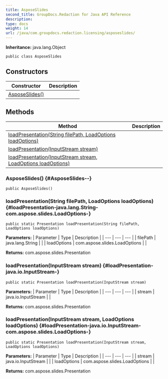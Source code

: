 ```yaml
---
title: AsposeSlides
second_title: GroupDocs.Redaction for Java API Reference
description: 
type: docs
weight: 14
url: /java/com.groupdocs.redaction.licensing/asposeslides/
---
```

**Inheritance:**
java.lang.Object
```
public class AsposeSlides
```
## Constructors

| Constructor | Description |
| --- | --- |
| [AsposeSlides()](#AsposeSlides--) |  |
## Methods

| Method | Description |
| --- | --- |
| [loadPresentation(String filePath, LoadOptions loadOptions)](#loadPresentation-java.lang.String-com.aspose.slides.LoadOptions-) |  |
| [loadPresentation(InputStream stream)](#loadPresentation-java.io.InputStream-) |  |
| [loadPresentation(InputStream stream, LoadOptions loadOptions)](#loadPresentation-java.io.InputStream-com.aspose.slides.LoadOptions-) |  |
### AsposeSlides() {#AsposeSlides--}
```
public AsposeSlides()
```


### loadPresentation(String filePath, LoadOptions loadOptions) {#loadPresentation-java.lang.String-com.aspose.slides.LoadOptions-}
```
public static Presentation loadPresentation(String filePath, LoadOptions loadOptions)
```




**Parameters:**
| Parameter | Type | Description |
| --- | --- | --- |
| filePath | java.lang.String |  |
| loadOptions | com.aspose.slides.LoadOptions |  |

**Returns:**
com.aspose.slides.Presentation
### loadPresentation(InputStream stream) {#loadPresentation-java.io.InputStream-}
```
public static Presentation loadPresentation(InputStream stream)
```




**Parameters:**
| Parameter | Type | Description |
| --- | --- | --- |
| stream | java.io.InputStream |  |

**Returns:**
com.aspose.slides.Presentation
### loadPresentation(InputStream stream, LoadOptions loadOptions) {#loadPresentation-java.io.InputStream-com.aspose.slides.LoadOptions-}
```
public static Presentation loadPresentation(InputStream stream, LoadOptions loadOptions)
```




**Parameters:**
| Parameter | Type | Description |
| --- | --- | --- |
| stream | java.io.InputStream |  |
| loadOptions | com.aspose.slides.LoadOptions |  |

**Returns:**
com.aspose.slides.Presentation
